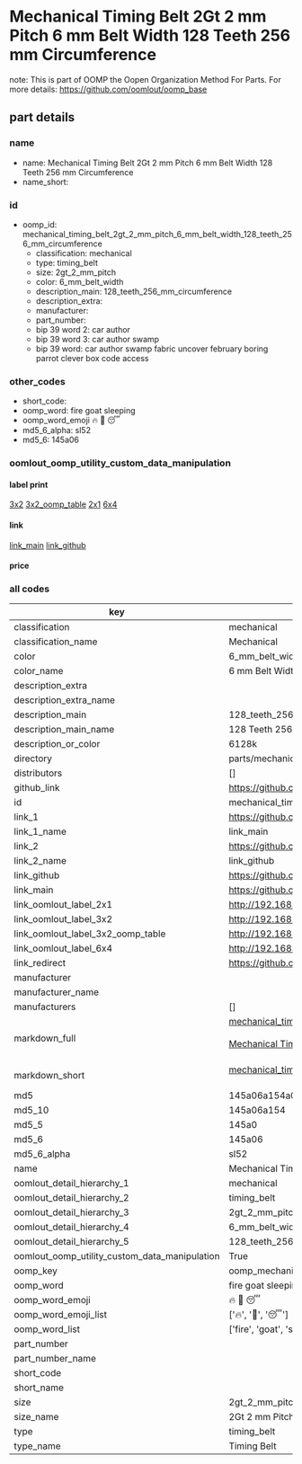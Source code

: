 # Mechanical Timing Belt 2Gt 2 mm Pitch 6 mm Belt Width 128 Teeth 256 mm Circumference  

note: This is part of OOMP the Oopen Organization Method For Parts. For more details: https://github.com/oomlout/oomp_base

##  part details
  







### name
* name: Mechanical Timing Belt 2Gt 2 mm Pitch 6 mm Belt Width 128 Teeth 256 mm Circumference
* name_short: 
### id
* oomp_id: mechanical_timing_belt_2gt_2_mm_pitch_6_mm_belt_width_128_teeth_256_mm_circumference
  * classification: mechanical
  * type: timing_belt
  * size: 2gt_2_mm_pitch
  * color: 6_mm_belt_width
  * description_main: 128_teeth_256_mm_circumference
  * description_extra: 
  * manufacturer: 
  * part_number: 
  * bip 39 word 2: car author
  * bip 39 word 3: car author swamp
  * bip 39 word: car author swamp fabric uncover february boring parrot clever box code access

### other_codes
* short_code: 
* oomp_word: fire goat sleeping
* oomp_word_emoji :fire: :goat: :sleeping:
* md5_6_alpha: sl52
* md5_6: 145a06






### oomlout_oomp_utility_custom_data_manipulation
#### label print
[3x2](http://192.168.1.245:1112/?label=oomp%20sl52)
[3x2_oomp_table](http://192.168.1.108:1112/?label=oomp%20sl52)
[2x1](http://192.168.1.242:1112/?label=oomp%20sl52)
[6x4](http://192.168.1.55:1112/?label=oomp%20sl52)    

#### link

[link_main](https://github.com/oomlout/oomlout_oomp_version_1_messy/tree/main/parts/mechanical_timing_belt_2gt_2_mm_pitch_6_mm_belt_width_128_teeth_256_mm_circumference) [link_github](https://github.com/oomlout/oomlout_oomp_version_1_messy/tree/main/parts/mechanical_timing_belt_2gt_2_mm_pitch_6_mm_belt_width_128_teeth_256_mm_circumference)                             

#### price







### all codes 
| key | value |  
| --- | --- |  
| classification | mechanical |  
| classification_name | Mechanical |  
| color | 6_mm_belt_width |  
| color_name | 6 mm Belt Width |  
| description_extra |  |  
| description_extra_name |  |  
| description_main | 128_teeth_256_mm_circumference |  
| description_main_name | 128 Teeth 256 mm Circumference |  
| description_or_color | 6128k |  
| directory | parts/mechanical_timing_belt_2gt_2_mm_pitch_6_mm_belt_width_128_teeth_256_mm_circumference |  
| distributors | [] |  
| github_link | https://github.com/oomlout/oomlout_oomp_part_src/tree/main/parts/mechanical_timing_belt_2gt_2_mm_pitch_6_mm_belt_width_128_teeth_256_mm_circumference |  
| id | mechanical_timing_belt_2gt_2_mm_pitch_6_mm_belt_width_128_teeth_256_mm_circumference |  
| link_1 | https://github.com/oomlout/oomlout_oomp_version_1_messy/tree/main/parts/mechanical_timing_belt_2gt_2_mm_pitch_6_mm_belt_width_128_teeth_256_mm_circumference |  
| link_1_name | link_main |  
| link_2 | https://github.com/oomlout/oomlout_oomp_version_1_messy/tree/main/parts/mechanical_timing_belt_2gt_2_mm_pitch_6_mm_belt_width_128_teeth_256_mm_circumference |  
| link_2_name | link_github |  
| link_github | https://github.com/oomlout/oomlout_oomp_version_1_messy/tree/main/parts/mechanical_timing_belt_2gt_2_mm_pitch_6_mm_belt_width_128_teeth_256_mm_circumference |  
| link_main | https://github.com/oomlout/oomlout_oomp_version_1_messy/tree/main/parts/mechanical_timing_belt_2gt_2_mm_pitch_6_mm_belt_width_128_teeth_256_mm_circumference |  
| link_oomlout_label_2x1 | http://192.168.1.242:1112/?label=oomp%20sl52 |  
| link_oomlout_label_3x2 | http://192.168.1.245:1112/?label=oomp%20sl52 |  
| link_oomlout_label_3x2_oomp_table | http://192.168.1.108:1112/?label=oomp%20sl52 |  
| link_oomlout_label_6x4 | http://192.168.1.55:1112/?label=oomp%20sl52 |  
| link_redirect | https://github.com/oomlout/oomlout_oomp_version_1_messy/tree/main/parts/mechanical_timing_belt_2gt_2_mm_pitch_6_mm_belt_width_128_teeth_256_mm_circumference |  
| manufacturer |  |  
| manufacturer_name |  |  
| manufacturers | [] |  
| markdown_full | [mechanical_timing_belt_2gt_2_mm_pitch_6_mm_belt_width_128_teeth_256_mm_circumference](none)<br>[](none)<br>[Mechanical Timing Belt 2Gt 2 Mm Pitch 6 Mm Belt Width 128 Teeth 256 Mm Circumference](none)<br><br> |  
| markdown_short | [mechanical_timing_belt_2gt_2_mm_pitch_6_mm_belt_width_128_teeth_256_mm_circumference](none)<br><br> |  
| md5 | 145a06a154a0633d51765517b643d912 |  
| md5_10 | 145a06a154 |  
| md5_5 | 145a0 |  
| md5_6 | 145a06 |  
| md5_6_alpha | sl52 |  
| name | Mechanical Timing Belt 2Gt 2 mm Pitch 6 mm Belt Width 128 Teeth 256 mm Circumference |  
| oomlout_detail_hierarchy_1 | mechanical |  
| oomlout_detail_hierarchy_2 | timing_belt |  
| oomlout_detail_hierarchy_3 | 2gt_2_mm_pitch |  
| oomlout_detail_hierarchy_4 | 6_mm_belt_width |  
| oomlout_detail_hierarchy_5 | 128_teeth_256_mm_circumference |  
| oomlout_oomp_utility_custom_data_manipulation | True |  
| oomp_key | oomp_mechanical_timing_belt_2gt_2_mm_pitch_6_mm_belt_width_128_teeth_256_mm_circumference |  
| oomp_word | fire goat sleeping |  
| oomp_word_emoji | :fire: :goat: :sleeping: |  
| oomp_word_emoji_list | [':fire:', ':goat:', ':sleeping:'] |  
| oomp_word_list | ['fire', 'goat', 'sleeping'] |  
| part_number |  |  
| part_number_name |  |  
| short_code |  |  
| short_name |  |  
| size | 2gt_2_mm_pitch |  
| size_name | 2Gt 2 mm Pitch |  
| type | timing_belt |  
| type_name | Timing Belt |  
